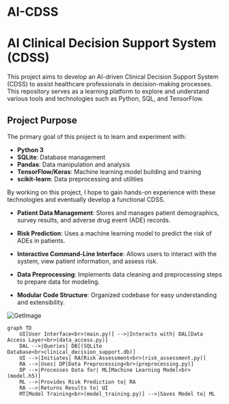 # AI-CDSS

# AI Clinical Decision Support System (CDSS)

This project aims to develop an AI-driven Clinical Decision Support System (CDSS) to assist healthcare professionals in decision-making processes. This repository serves as a learning platform to explore and understand various tools and technologies such as Python, SQL, and TensorFlow.

## Project Purpose

The primary goal of this project is to learn and experiment with:

- **Python 3**
- **SQLite**: Database management
- **Pandas**: Data manipulation and analysis
- **TensorFlow/Keras**: Machine learning model building and training
- **scikit-learn**: Data preprocessing and utilities



By working on this project, I hope to gain hands-on experience with these technologies and eventually develop a functional CDSS.


- **Patient Data Management**: Stores and manages patient demographics, survey results, and adverse drug event (ADE) records.

- **Risk Prediction**: Uses a machine learning model to predict the risk of ADEs in patients.

- **Interactive Command-Line Interface**: Allows users to interact with the system, view patient information, and assess risk.

- **Data Preprocessing**: Implements data cleaning and preprocessing steps to prepare data for modeling.

- **Modular Code Structure**: Organized codebase for easy understanding and extensibility.



![GetImage](https://github.com/user-attachments/assets/2cc4101e-54b5-4b97-99b7-212758295f8b)

```mermaid
graph TD
    UI[User Interface<br>(main.py)] -->|Interacts with| DAL[Data Access Layer<br>(data_access.py)]
    DAL -->|Queries| DB[(SQLite Database<br>clinical_decision_support.db)]
    UI -->|Initiates| RA[Risk Assessment<br>(risk_assessment.py)]
    RA -->|Uses| DP[Data Preprocessing<br>(preprocessing.py)]
    DP -->|Processes Data for| ML[Machine Learning Model<br>(model.h5)]
    ML -->|Provides Risk Prediction to| RA
    RA -->|Returns Results to| UI
    MT[Model Training<br>(model_training.py)] -->|Saves Model to| ML

